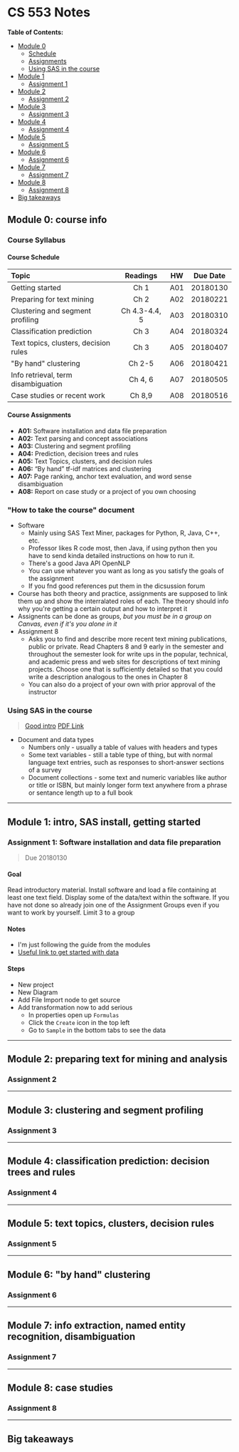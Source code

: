 <!-- markdownlint-disable MD007 -->
<!-- markdownlint-disable MD022 -->
<!-- markdownlint-disable MD032 -->
# CS 553 Notes

**Table of Contents:**
* [Module 0](#module-0-course-info)
    * [Schedule](#course-schedule)
    * [Assignments](#course-assignments)
    * [Using SAS in the course](#using-sas-in-the-course)
* [Module 1](#module-1-intro-SAS-install-getting-started)
    * [Assignment 1](#assignment-1-software-installation-and-data-file-preparation)
* [Module 2](#module-2-preparing-text-for-mining-and-analysis)
    * [Assignment 2](#assignment-2)
* [Module 3](#module-3-clustering-and-segment-profiling)
    * [Assignment 3](#assignment-3)
* [Module 4](#module-4-classification-prediction-decision-trees-and-rules)
    * [Assignment 4](#assignment-4)
* [Module 5](#module-5-text-topics-clusters-decision-rules)
    * [Assignment 5](#assignment-5)
* [Module 6](#module-6-by-hand-clustering)
    * [Assignment 6](#assignment-6)
* [Module 7](#module-7-info-extraction-named-entity-recognition-disambiguation)
    * [Assignment 7](#assignment-7)
* [Module 8](#module-8-case-studies)
    * [Assignment 8](#assignment-8)
* [Big takeaways](#big-takeaways)

## Module 0: course info
### Course Syllabus
#### Course Schedule
| Topic                                     | Readings         | HW     | Due Date    |
| :--                                       | :-:              | :-:    | :-:         |
| Getting started                           | Ch 1             | A01    | 20180130    |
| Preparing for text mining                 | Ch 2             | A02    | 20180221    |
| Clustering and segment profiling          | Ch 4.3-4.4, 5    | A03    | 20180310    |
| Classification prediction                 | Ch 3             | A04    | 20180324    |
| Text topics, clusters, decision rules     | Ch 3             | A05    | 20180407    |
| "By hand" clustering                      | Ch 2-5           | A06    | 20180421    |
| Info retrieval, term disambiguation       | Ch 4, 6          | A07    | 20180505    |
| Case studies or recent work               | Ch 8,9           | A08    | 20180516    |

#### Course Assignments
* **A01:** Software installation and data file preparation
* **A02:** Text parsing and concept associations
* **A03:** Clustering and segment profiling
* **A04:** Prediction, decision trees and rules
* **A05:** Text Topics, clusters, and decision rules
* **A06:** “By hand” tf-idf matrices and clustering
* **A07:** Page ranking, anchor text evaluation, and word sense disambiguation
* **A08:** Report on case study or a project of you own choosing

### "How to take the course" document
* Software
    * Mainly using SAS Text Miner, packages for Python, R, Java, C++, etc.
    * Professor likes R code most, then Java, if using python then you have to send kinda detailed instructions on how to run it.
    * There's a good Java API OpenNLP
    * You can use whatever you want as long as you satisfy the goals of the assignment
    * If you fnd good references put them in the dicsussion forum
* Course has both theory and practice, assignments are supposed to link them up and show the interralated roles of each. The theory should info why you're getting a certain output and how to interpret it
* Assignents can be done as groups, *but you must be in a group on Canvas, even if it's you alone in it*
* Assignment 8
    * Asks you to find and describe more recent text mining publications, public or private.  Read Chapters 8 and 9 early in the semester and throughout the semester look for write ups in the popular, technical, and academic press and web sites for descriptions of text mining projects. Choose one that is sufficiently detailed so that you could write a description analogous to the ones in Chapter 8
    * You can also do a project of your own with prior approval of the instructor

### Using SAS in the course
>[Good intro](http://support.sas.com/documentation/cdl/en/tmgs/65668/HTML/default/viewer.htm#titlepage.htm)
>[PDF Link](http://support.sas.com/documentation/cdl/en/tmgs/65668/PDF/default/tmgs.pdf)

* Document and data types
    * Numbers only - usually a table of values with headers and types
    * Some text variables - still a table type of thing, but with normal language text entries, such as responses to short-answer sections of a survey
    * Document collections - some text and numeric variables like author or title or ISBN, but mainly longer form text anywhere from a phrase or sentance length up to a full book

---

## Module 1: intro, SAS install, getting started
### Assignment 1: Software installation and data file preparation
>Due 20180130
#### Goal
Read introductory material. Install software and load a file containing at least one text field. Display some of the data/text within the software. If you have not done so already join one of the Assignment Groups even if you want to work by yourself. Limit 3 to a group
#### Notes
* I'm just following the guide from the modules
* [Useful link to get started with data](https://communities.sas.com/t5/SAS-Communities-Library/Tip-How-to-create-data-sources-from-imported-files-and-share/ta-p/221694)

#### Steps
* New project
* New Diagram
* Add File Import node to get source
* Add transformation now to add serious
    * In properties open up `Formulas`
    * Click the `Create` icon in the top left
    * Go to `Sample` in the bottom tabs to see the data

---

## Module 2: preparing text for mining and analysis
### Assignment 2

---

## Module 3: clustering and segment profiling
### Assignment 3

---

## Module 4: classification prediction: decision trees and rules
### Assignment 4

---

## Module 5: text topics, clusters, decision rules
### Assignment 5

---

## Module 6: "by hand" clustering
### Assignment 6

---

## Module 7: info extraction, named entity recognition, disambiguation
### Assignment 7

---

## Module 8: case studies
### Assignment 8

---

## Big takeaways